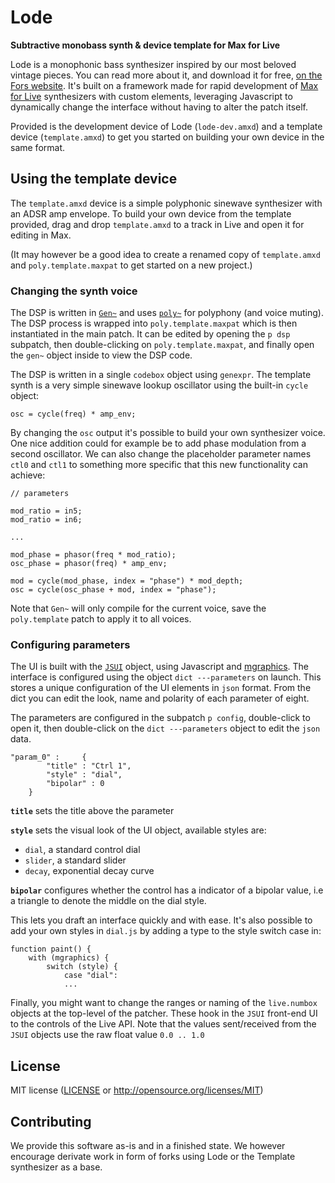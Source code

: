 # Lode

**Subtractive monobass synth & device template for Max for Live**

Lode is a monophonic bass synthesizer inspired by our most beloved vintage pieces. You can read more about it, and download it for free, [on the Fors website](https://fors.fm/lode).
It's built on a framework made for rapid development of [Max for Live](https://www.ableton.com/en/live/max-for-live/) synthesizers with custom elements, leveraging Javascript to dynamically change the interface without having to alter the patch itself.

Provided is the development device of Lode (`lode-dev.amxd`) and a template device (`template.amxd`) to get you started on building your own device in the same format.

## Using the template device

The `template.amxd` device is a simple polyphonic sinewave synthesizer with an ADSR amp envelope.
To build your own device from the template provided, drag and drop `template.amxd` to a track in Live and open it for editing in Max.

(It may however be a good idea to create a renamed copy of `template.amxd` and `poly.template.maxpat` to get started on a new project.)

### Changing the synth voice
The DSP is written in [`Gen~`](https://docs.cycling74.com/max8/vignettes/gen_topic) and uses [`poly~`](https://docs.cycling74.com/max8/refpages/poly~) for polyphony (and voice muting). The DSP process is wrapped into `poly.template.maxpat` which is then instantiated in the main patch. It can be edited by opening the `p dsp` subpatch, then double-clicking on `poly.template.maxpat`, and finally open the `gen~` object inside to view the DSP code.

The DSP is written in a single `codebox` object using `genexpr`. The template synth is a very simple sinewave lookup oscillator using the built-in `cycle` object:
```
osc = cycle(freq) * amp_env;
```

By changing the `osc` output it's possible to build your own synthesizer voice. One nice addition could for example be to add phase modulation from a second oscillator. We can also change the placeholder parameter names `ctl0` and `ctl1` to something more specific that this new functionality can achieve:

```
// parameters

mod_ratio = in5;
mod_ratio = in6;

...

mod_phase = phasor(freq * mod_ratio);
osc_phase = phasor(freq) * amp_env;

mod = cycle(mod_phase, index = "phase") * mod_depth;
osc = cycle(osc_phase + mod, index = "phase");
```

Note that `Gen~` will only compile for the current voice, save the `poly.template` patch to apply it to all voices.

### Configuring parameters

The UI is built with the [`JSUI`](https://docs.cycling74.com/max8/refpages/jsui) object, using Javascript and [mgraphics](https://docs.cycling74.com/max8/vignettes/jsmgraphics). The interface is configured using the object `dict ---parameters` on launch. This stores a unique configuration of the UI elements in `json` format. From the dict you can edit the look, name and polarity of each parameter of eight.

The parameters are configured in the subpatch `p config`, double-click to open it, then double-click on the `dict ---parameters` object to edit the `json` data.

```
"param_0" : 	{
		"title" : "Ctrl 1",
		"style" : "dial",
		"bipolar" : 0
	}
```

**`title`** sets the title above the parameter

**`style`** sets the visual look of the UI object, available styles are:
* `dial`, a standard control dial
* `slider`, a standard slider
* `decay`, exponential decay curve

**`bipolar`** configures whether the control has a indicator of a bipolar value, i.e a triangle to denote the middle on the dial style.

This lets you draft an interface quickly and with ease. It's also possible to add your own styles in `dial.js` by adding a type to the style switch case in:
```
function paint() {
    with (mgraphics) {
		switch (style) {
        	case "dial":
        	...
```

Finally, you might want to change the ranges or naming of the `live.numbox` objects at the top-level of the patcher. These hook in the `JSUI` front-end UI to the controls of the Live API. Note that the values sent/received from the `JSUI` objects use the raw float value `0.0 .. 1.0`

## License
MIT license ([LICENSE](LICENSE) or <http://opensource.org/licenses/MIT>)

## Contributing
We provide this software as-is and in a finished state. We however encourage derivate work in form of forks using Lode or the Template synthesizer as a base.
